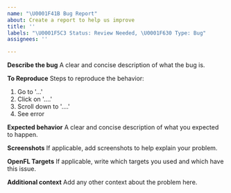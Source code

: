```yaml
---
name: "\U0001F41B Bug Report"
about: Create a report to help us improve
title: ''
labels: "\U0001F5C3️ Status: Review Needed, \U0001F630 Type: Bug"
assignees: ''

---
```


**Describe the bug**
A clear and concise description of what the bug is.

**To Reproduce**
Steps to reproduce the behavior:
1. Go to '...'
2. Click on '....'
3. Scroll down to '....'
4. See error

**Expected behavior**
A clear and concise description of what you expected to happen.

**Screenshots**
If applicable, add screenshots to help explain your problem.

**OpenFL Targets**
If applicable, write which targets you used and which have this issue.

**Additional context**
Add any other context about the problem here.
